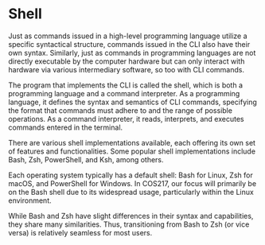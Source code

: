 # Shell

Just as commands issued in a high-level programming language utilize a specific syntactical structure, commands issued in the CLI also have their own syntax. Similarly, just as commands in programming languages are not directly executable by the computer hardware but can only interact with hardware via various intermediary software, so too with CLI commands.

The program that implements the CLI is called the shell, which is both a programming language and a command interpreter. As a programming language, it defines the syntax and semantics of CLI commands, specifying the format that commands must adhere to and the range of possible operations. As a command interpreter, it reads, interprets, and executes commands entered in the terminal.

There are various shell implementations available, each offering its own set of features and functionalities. Some popular shell implementations include Bash, Zsh, PowerShell, and Ksh, among others.

Each operating system typically has a default shell: Bash for Linux, Zsh for macOS, and PowerShell for Windows. In COS217, our focus will primarily be on the Bash shell due to its widespread usage, particularly within the Linux environment.

While Bash and Zsh have slight differences in their syntax and capabilities, they share many similarities. Thus, transitioning from Bash to Zsh (or vice versa) is relatively seamless for most users.&#x20;

